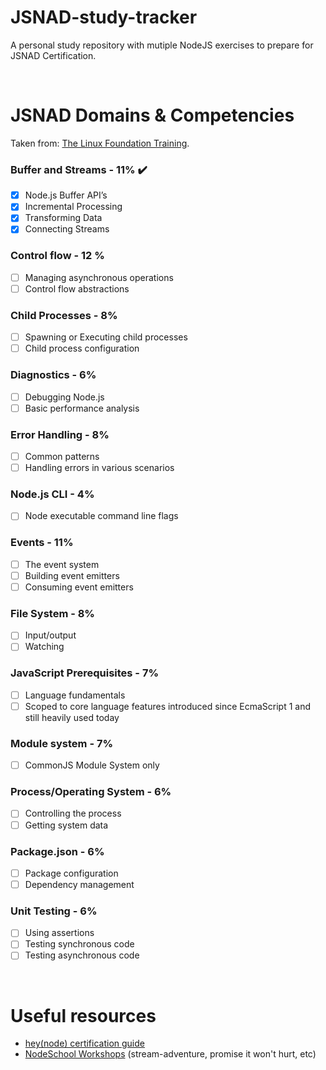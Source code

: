 # JSNAD-study-tracker
A personal study repository with mutiple NodeJS exercises to prepare for JSNAD Certification.

<br />

# JSNAD Domains & Competencies
Taken from: [The Linux Foundation Training](https://training.linuxfoundation.org/certification/jsnAd/).

### Buffer and Streams - 11% ✔️

- [x] Node.js Buffer API’s
- [x] Incremental Processing
- [x] Transforming Data
- [x] Connecting Streams

### Control flow - 12 %
- [ ] Managing asynchronous operations
- [ ] Control flow abstractions

### Child Processes - 8%
- [ ] Spawning or Executing child processes
- [ ] Child process configuration

### Diagnostics - 6%
- [ ] Debugging Node.js
- [ ] Basic performance analysis

### Error Handling - 8%
- [ ] Common patterns
- [ ] Handling errors in various scenarios

### Node.js CLI - 4%
- [ ] Node executable command line flags

### Events - 11%
- [ ] The event system
- [ ] Building event emitters
- [ ] Consuming event emitters

### File System - 8%
- [ ] Input/output
- [ ] Watching

### JavaScript Prerequisites - 7%
- [ ] Language fundamentals
- [ ] Scoped to core language features introduced since EcmaScript 1 and still heavily used today

### Module system - 7%
- [ ] CommonJS Module System only

### Process/Operating System - 6%
- [ ] Controlling the process
- [ ] Getting system data

### Package.json - 6%
- [ ] Package configuration
- [ ] Dependency management

### Unit Testing - 6%
- [ ] Using assertions
- [ ] Testing synchronous code
- [ ] Testing asynchronous code

<br />

# Useful resources

* [hey(node) certification guide](https://www.nodecertification.com/)
* [NodeSchool Workshops](https://nodeschool.io/es/#workshopper-list) (stream-adventure, promise it won't hurt, etc)

